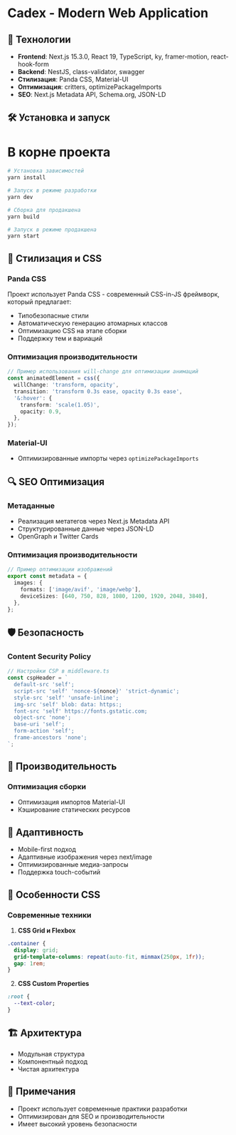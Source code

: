 # Cadex - Modern Web Application

## 🚀 Технологии

- **Frontend**: Next.js 15.3.0, React 19, TypeScript, ky, framer-motion, react-hook-form
- **Backend**: NestJS, class-validator, swagger
- **Стилизация**: Panda CSS, Material-UI
- **Оптимизация**: critters, optimizePackageImports
- **SEO**: Next.js Metadata API, Schema.org, JSON-LD

## 🛠 Установка и запуск

# В корне проекта
```bash
# Установка зависимостей
yarn install

# Запуск в режиме разработки
yarn dev

# Сборка для продакшена
yarn build

# Запуск в режиме продакшена
yarn start
```

## 🎨 Стилизация и CSS

### Panda CSS
Проект использует Panda CSS - современный CSS-in-JS фреймворк, который предлагает:
- Типобезопасные стили
- Автоматическую генерацию атомарных классов
- Оптимизацию CSS на этапе сборки
- Поддержку тем и вариаций

### Оптимизация производительности
```typescript
// Пример использования will-change для оптимизации анимаций
const animatedElement = css({
  willChange: 'transform, opacity',
  transition: 'transform 0.3s ease, opacity 0.3s ease',
  '&:hover': {
    transform: 'scale(1.05)',
    opacity: 0.9,
  },
});
```

### Material-UI
- Оптимизированные импорты через `optimizePackageImports`

## 🔍 SEO Оптимизация

### Метаданные
- Реализация метатегов через Next.js Metadata API
- Структурированные данные через JSON-LD
- OpenGraph и Twitter Cards

### Оптимизация производительности
```typescript
// Пример оптимизации изображений
export const metadata = {
  images: {
    formats: ['image/avif', 'image/webp'],
    deviceSizes: [640, 750, 828, 1080, 1200, 1920, 2048, 3840],
  },
};
```

## 🛡 Безопасность
### Content Security Policy
```typescript
// Настройки CSP в middleware.ts
const cspHeader = `
  default-src 'self';
  script-src 'self' 'nonce-${nonce}' 'strict-dynamic';
  style-src 'self' 'unsafe-inline';
  img-src 'self' blob: data: https:;
  font-src 'self' https://fonts.gstatic.com;
  object-src 'none';
  base-uri 'self';
  form-action 'self';
  frame-ancestors 'none';
`;
```

## 🚀 Производительность

### Оптимизация сборки
- Оптимизация импортов Material-UI
- Кэширование статических ресурсов

## 📱 Адаптивность

- Mobile-first подход
- Адаптивные изображения через next/image
- Оптимизированные медиа-запросы
- Поддержка touch-событий

## 🎯 Особенности CSS

### Современные техники
1. **CSS Grid и Flexbox**
```css
.container {
  display: grid;
  grid-template-columns: repeat(auto-fit, minmax(250px, 1fr));
  gap: 1rem;
}
```

2. **CSS Custom Properties**
```css
:root {
  --text-color;
}
```

## 🏗 Архитектура

- Модульная структура
- Компонентный подход
- Чистая архитектура

## 📝 Примечания

- Проект использует современные практики разработки
- Оптимизирован для SEO и производительности
- Имеет высокий уровень безопасности
